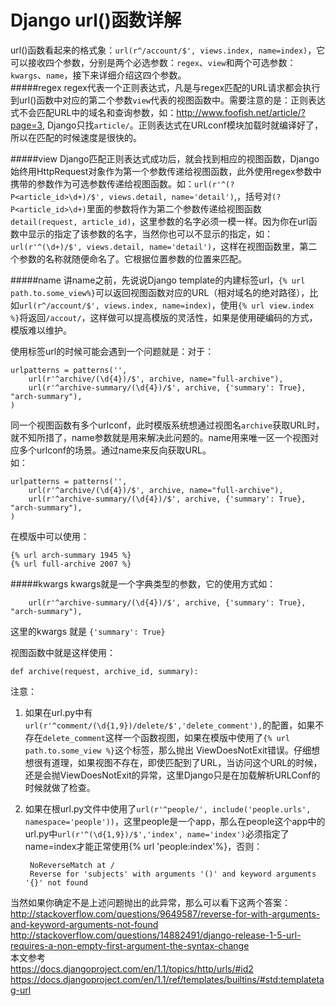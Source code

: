 Django url()函数详解
======================
url()函数看起来的格式象：`url(r^/account/$', views.index, name=index)`，它可以接收四个参数，分别是两个必选参数：`regex`、`view`和两个可选参数：`kwargs`、`name`，接下来详细介绍这四个参数。  
#####regex
regex代表一个正则表达式，凡是与regex匹配的URL请求都会执行到url()函数中对应的第二个参数`view`代表的视图函数中。需要注意的是：正则表达式不会匹配URL中的域名和查询参数，如：http://www.foofish.net/article/?page=3, Django只找`article/`。正则表达式在URLconf模块加载时就编译好了，所以在匹配的时候速度是很快的。  

#####view
Django匹配正则表达式成功后，就会找到相应的视图函数，Django始终用HttpRequest对象作为第一个参数传递给视图函数，此外使用regex参数中携带的参数作为可选参数传递给视图函数。如：`url(r'^(?P<article_id>\d+)/$', views.detail, name='detail')`,，括号对`(?P<article_id>\d+)`里面的参数将作为第二个参数传递给视图函数`detail(request, article_id)`，这里参数的名字必须一模一样。因为你在url函数中显示的指定了该参数的名字，当然你也可以不显示的指定，如：`url(r'^(\d+)/$', views.detail, name='detail')`，这样在视图函数里，第二个参数的名称就随便命名了。它根据位置参数的位置来匹配。  

#####name
讲name之前，先说说Django template的内建标签url，`{% url path.to.some_view%}`可以返回视图函数对应的URL（相对域名的绝对路径），比如`url(r^/account/$', views.index, name=index)`，使用`{% url view.index %}`将返回`/accout/`，这样做可以提高模版的灵活性，如果是使用硬编码的方式，模版难以维护。  

使用标签url的时候可能会遇到一个问题就是：对于：  

    urlpatterns = patterns('',
        url(r'^archive/(\d{4})/$', archive, name="full-archive"),
        url(r'^archive-summary/(\d{4})/$', archive, {'summary': True}, "arch-summary"),
    )
同一个视图函数有多个urlconf，此时模版系统想通过视图名`archive`获取URL时，就不知所措了，name参数就是用来解决此问题的。name用来唯一区一个视图对应多个urlconf的场景。通过name来反向获取URL。  
如：

    urlpatterns = patterns('',
        url(r'^archive/(\d{4})/$', archive, name="full-archive"),
        url(r'^archive-summary/(\d{4})/$', archive, {'summary': True}, "arch-summary"),
    )

在模版中可以使用：  

    {% url arch-summary 1945 %}
    {% url full-archive 2007 %}

#####kwargs
kwargs就是一个字典类型的参数，它的使用方式如：  

        url(r'^archive-summary/(\d{4})/$', archive, {'summary': True}, "arch-summary"),

这里的kwargs 就是 `{'summary': True}`  

视图函数中就是这样使用：  

    def archive(request, archive_id, summary):


注意：  

1. 如果在url.py中有`url(r'^comment/(\d{1,9})/delete/$','delete_comment'),`的配置，如果不存在`delete_comment`这样一个函数视图，如果在模版中使用了`{% url path.to.some_view %}`这个标签，那么抛出 ViewDoesNotExit错误。仔细想想很有道理，如果视图不存在，即使匹配到了URL，当访问这个URL的时候，还是会抛ViewDoesNotExit的异常，这里Django只是在加载解析URLConf的时候就做了检查。
2. 如果在根url.py文件中使用了`url(r'^people/', include('people.urls', namespace='people'))`，这里people是一个app，那么在people这个app中的url.py中`url(r'^(\d{1,9})/$','index', name='index')`必须指定了name=index才能正常使用{% url 'people:index'%}，否则：  

        NoReverseMatch at /
        Reverse for 'subjects' with arguments '()' and keyword arguments '{}' not found

当然如果你确定不是上述问题抛出的此异常，那么可以看下这两个答案：  
http://stackoverflow.com/questions/9649587/reverse-for-with-arguments-and-keyword-arguments-not-found  
http://stackoverflow.com/questions/14882491/django-release-1-5-url-requires-a-non-empty-first-argument-the-syntax-change  
本文参考  
https://docs.djangoproject.com/en/1.1/topics/http/urls/#id2  
https://docs.djangoproject.com/en/1.1/ref/templates/builtins/#std:templatetag-url
